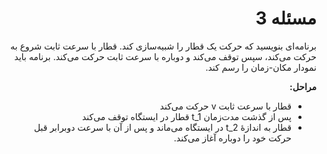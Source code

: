 <div style="direction:rtl; text-align:right;">

# مسئله 3
برنامه‌ای بنویسید که حرکت یک قطار را شبیه‌سازی کند. قطار با سرعت ثابت شروع به حرکت می‌کند، سپس توقف می‌کند و دوباره با سرعت ثابت حرکت می‌کند. برنامه باید نمودار مکان-زمان را رسم کند.

**مراحل:**
-	قطار با سرعت ثابت v حرکت می‌کند
-	پس از گذشت مدت‌زمان t_1 قطار در ایستگاه توقف می‌کند
-	قطار به اندازۀ t_2 در ایستگاه می‌ماند و پس از آن با سرعت دوبرابر قبل حرکت خود را دوباره آغاز می‌کند.


</div>